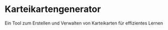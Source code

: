 # Karteikartengenerator
Ein Tool zum Erstellen und Verwalten von Karteikarten für effizientes Lernen
